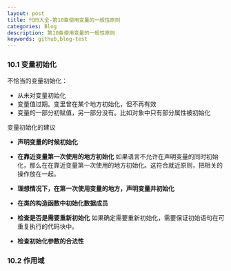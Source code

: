 ```yaml
---
layout: post
title: 代码大全-第10章使用变量的一般性原则
categories: Blog
description: 第10章使用变量的一般性原则
keywords: github,blog-test
---
```



### 10.1 变量初始化

不恰当的变量初始化：

+ 从未对变量初始化
+ 变量值过期。变里曾在某个地方初始化，但不再有效
+ 变量的一部分初赋值，另一部分没有。比如对象中只有部分属性被初始化

变量初始化的建议

+ **声明变量的时候初始化** 

+ **在靠近变量第一次使用的地方初始化** 如果语言不允许在声明变量的同时初始化，那么在在靠近变量第一次使用的地方初始化。这符合就近原则，把相关的操作放在一起。
+ **理想情况下，在第一次使用变量的地方，声明变量并初始化** 
+ **在类的构造函数中初始化数据成员** 
+ **检查是否是需要重新初始化** 如果确定需要重新初始化，需要保证初始语句在可重复执行的代码块中。
+ **检查初始化参数的合法性**

### 10.2 作用域



